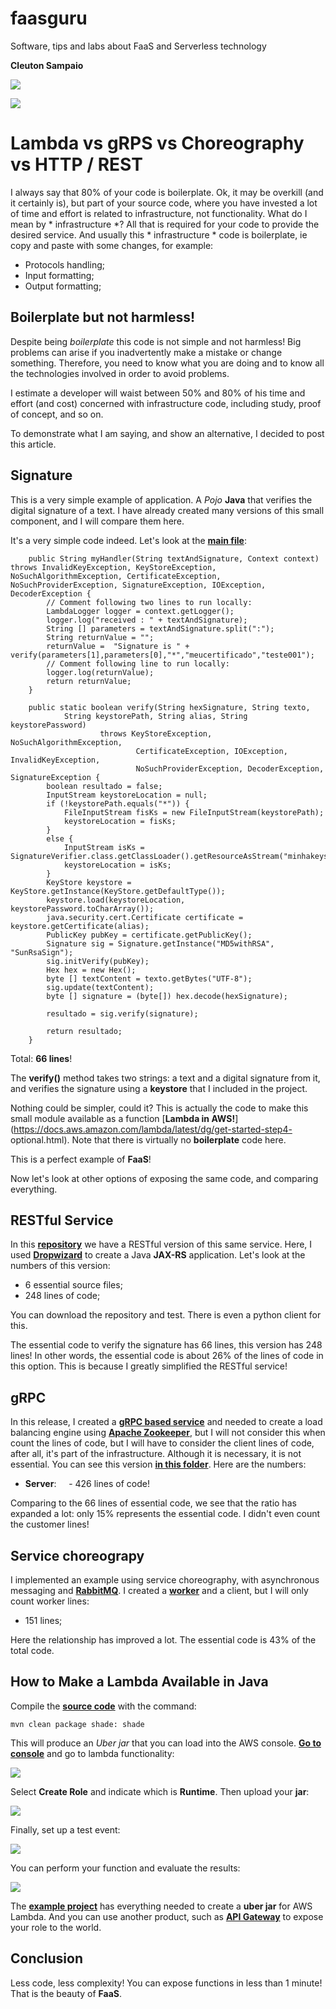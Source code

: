 # faasguru
Software, tips and labs about FaaS and Serverless technology

**Cleuton Sampaio** 

![](../../faasguru1.jpeg)

![](../../images/aws_java.png)

# Lambda vs gRPS vs Choreography vs HTTP / REST

I always say that 80% of your code is boilerplate. Ok, it may be overkill (and it certainly is), but part of your source code, where you have invested a lot of time and effort is related to infrastructure, not functionality. What do I mean by * infrastructure *? All that is required for your code to provide the desired service. And usually this * infrastructure * code is boilerplate, ie copy and paste with some changes, for example:

- Protocols handling;
- Input formatting;
- Output formatting;

## Boilerplate but not harmless!

Despite being *boilerplate* this code is not simple and not harmless! Big problems can arise if you inadvertently make a mistake or change something. Therefore, you need to know what you are doing and to know all the technologies involved in order to avoid problems.

I estimate a developer will waist between 50% and 80% of his time and effort (and cost) concerned with infrastructure code, including study, proof of concept, and so on.

To demonstrate what I am saying, and show an alternative, I decided to post this article.

## Signature

This is a very simple example of application. A *Pojo* **Java** that verifies the digital signature of a text. I have already created many versions of this small component, and I will compare them here.

It's a very simple code indeed. Let's look at the [**main file**](https://github.com/cleuton/faasguru/tree/master/awsjava/src/main/java/guru/faas/lambda/signature/SignatureVerifier.java):

```
    public String myHandler(String textAndSignature, Context context) throws InvalidKeyException, KeyStoreException, NoSuchAlgorithmException, CertificateException, NoSuchProviderException, SignatureException, IOException, DecoderException {
    	// Comment following two lines to run locally:
        LambdaLogger logger = context.getLogger();
        logger.log("received : " + textAndSignature);
        String [] parameters = textAndSignature.split(":");
        String returnValue = "";
		returnValue =  "Signature is " + verify(parameters[1],parameters[0],"*","meucertificado","teste001");
		// Comment following line to run locally:
		logger.log(returnValue);
        return returnValue;
    }
    
	public static boolean verify(String hexSignature, String texto,
			String keystorePath, String alias, String keystorePassword) 
					throws KeyStoreException, NoSuchAlgorithmException, 
							CertificateException, IOException, InvalidKeyException, 
							NoSuchProviderException, DecoderException, SignatureException {
		boolean resultado = false;
		InputStream keystoreLocation = null;
		if (!keystorePath.equals("*")) {
			FileInputStream fisKs = new FileInputStream(keystorePath);
			keystoreLocation = fisKs;
		}
		else {
			InputStream isKs = SignatureVerifier.class.getClassLoader().getResourceAsStream("minhakeystore.jks");
			keystoreLocation = isKs;
		}
	    KeyStore keystore = KeyStore.getInstance(KeyStore.getDefaultType());
	    keystore.load(keystoreLocation, keystorePassword.toCharArray());
	    java.security.cert.Certificate certificate = keystore.getCertificate(alias);
	    PublicKey pubKey = certificate.getPublicKey();
		Signature sig = Signature.getInstance("MD5withRSA", "SunRsaSign"); 
		sig.initVerify(pubKey);
		Hex hex = new Hex();
		byte [] textContent = texto.getBytes("UTF-8");
	    sig.update(textContent);
		byte [] signature = (byte[]) hex.decode(hexSignature);
	    
		resultado = sig.verify(signature);
		
		return resultado;
	}
```

Total: **66 lines**!

The **verify()** method takes two strings: a text and a digital signature from it, and verifies the signature using a **keystore** that I included in the project.

Nothing could be simpler, could it? This is actually the code to make this small module available as a function [**Lambda in AWS!**] (https://docs.aws.amazon.com/lambda/latest/dg/get-started-step4- optional.html). Note that there is virtually no **boilerplate** code here.

This is a perfect example of **FaaS**!

Now let's look at other options of exposing the same code, and comparing everything.

## RESTful Service

In this [**repository**](https://github.com/cleuton/servicechoreography/tree/master/javaApp/signature) we have a RESTful version of this same service. Here, I used [**Dropwizard**](https://www.dropwizard.io/en/stable/) to create a Java **JAX-RS** application. Let's look at the numbers of this version:

- 6 essential source files;
- 248 lines of code;

You can download the repository and test. There is even a python client for this.

The essential code to verify the signature has 66 lines, this version has 248 lines! In other words, the essential code is about 26% of the lines of code in this option. This is because I greatly simplified the RESTful service!

## gRPC

In this release, I created a [**gRPC  based service**](https://grpc.io/) and needed to create a load balancing engine using [**Apache Zookeeper**](https://zookeeper.apache.org/), but I will not consider this when count the lines of code, but I will have to consider the client lines of code, after all, it's part of the infrastructure. Although it is necessary, it is not essential. You can see this version [**in this folder**](https://github.com/cleuton/servicechoreography/tree/master/javaApp/grpcserverjava/src/main/java/com/obomprogrammer/grpc). Here are the numbers:

- **Server**:
    - 426 lines of code!

Comparing to the 66 lines of essential code, we see that the ratio has expanded a lot: only 15% represents the essential code. I didn't even count the customer lines!

## Service choreograpy

I implemented an example using service choreography, with asynchronous messaging and [**RabbitMQ**](https://www.rabbitmq.com/). I created a [**worker**](https://github.com/cleuton/servicechoreography/tree/master/javaApp/choreography) and a client, but I will only count worker lines:

- 151 lines;

Here the relationship has improved a lot. The essential code is 43% of the total code.

## How to Make a Lambda Available in Java

Compile the [**source code**](https://github.com/cleuton/faasguru/tree/master/awsjava/src/main/java/guru/faas/lambda/signature) with the command:

```
mvn clean package shade: shade
```

This will produce an *Uber jar* that you can load into the AWS console. [**Go to console**](https://console.aws.amazon.com/lambda/home?region=us-east-1#/functions) and go to lambda functionality:

![](../../images/awslambdaconsole.png)

Select **Create Role** and indicate which is **Runtime**. Then upload your **jar**:

![](../../images/uploadzip.png)

Finally, set up a test event:

![](../../images/testevent.png)

You can perform your function and evaluate the results:

![](../../images/result.png)

The [**example project**](https://github.com/cleuton/faasguru/tree/master/awsjava/src/main/java/guru/faas/lambda/signature) has everything needed to create a **uber jar** for AWS Lambda. And you can use another product, such as [**API Gateway**](https://aws.amazon.com/api-gateway/) to expose your role to the world.


## Conclusion

Less code, less complexity! You can expose functions in less than 1 minute! That is the beauty of **FaaS**.
